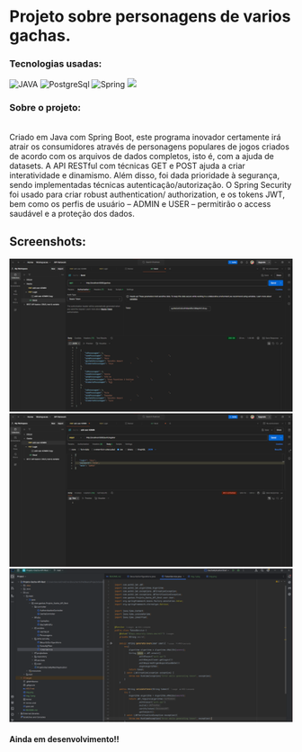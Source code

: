 <h1>Projeto sobre personagens de varios gachas. </h1>
<h3>Tecnologias usadas:</h3>
<img   alt="JAVA" src="https://img.shields.io/badge/Java-ED8B00?style=for-the-badge&logo=openjdk&logoColor=black" />
<img  alt="PostgreSql" src="https://img.shields.io/badge/PostgreSQL-316192?style=for-the-badge&logo=postgresql&logoColor=black">
<img  alt="Spring" src="https://img.shields.io/badge/Spring-6DB33F?style=for-the-badge&logo=spring&logoColor=black">
<img src="https://img.shields.io/badge/IntelliJ_IDEA-000000.svg?style=for-the-badge&logo=intellij-idea&logoColor=white">
<br>
<h3>Sobre o projeto:</h3>
<br>
Criado em Java com Spring Boot, este programa inovador 
certamente irá atrair os consumidores através de personagens
populares de jogos criados de acordo com os arquivos de dados
completos, isto é, com a ajuda de datasets. A API RESTful com 
técnicas GET e POST ajuda a criar interatividade e dinamismo. 
Além disso, foi dada prioridade à segurança, sendo implementadas 
técnicas autenticação/autorização. O Spring Security foi usado para
criar robust authentication/ authorization, e os tokens JWT, bem como 
os perfis de usuário – ADMIN e USER – permitirão o access saudável e a 
proteção dos dados.

<br>
<h2>Screenshots:</h2>
<img src="img.png" alt="Postman consultando o get ">
<img src="img_3.png" alt="Cadastrando um usuário">
<img src="img_2.png" alt="trecho do código">
<br>
<h4>Ainda em desenvolvimento!!</h4>









